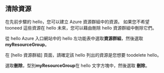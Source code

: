 ## <a name="clean-up-resources"></a>清除資源

在先前步驟的 hello，您可以建立 Azure 資源群組中的資源。 如果您不希望 tooneed 這些資源在 hello 未來，您可以藉由刪除 hello 資源群組中刪除它們。
 
從 hello Azure 入口網站中的 hello 左功能表中選取**資源群組**，然後選取  **myResourceGroup**。

在 [hello 資源群組] 頁面，請確定該 hello 列出的資源是您想要 toodelete hello。

選取**刪除**，型別**myResourceGroup**在 hello 文字方塊中，然後選取 **刪除**。

